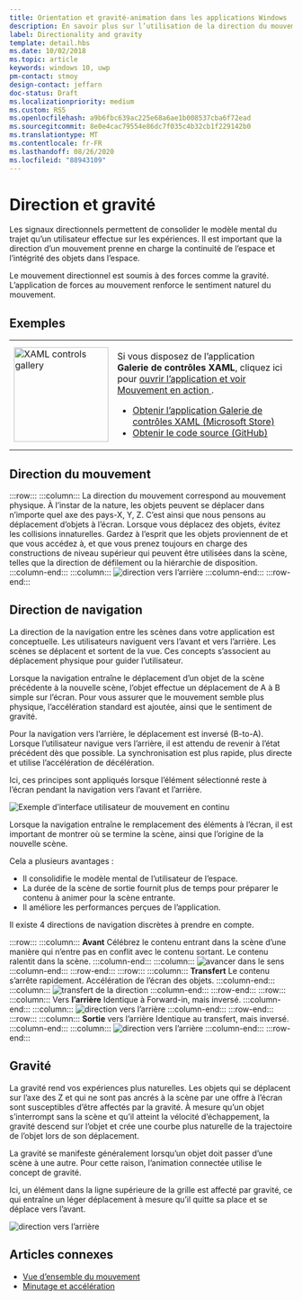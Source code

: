 ```yaml
---
title: Orientation et gravité-animation dans les applications Windows
description: En savoir plus sur l’utilisation de la direction du mouvement, la direction de navigation et la gravité dans des scènes animées en affichant des exemples.
label: Directionality and gravity
template: detail.hbs
ms.date: 10/02/2018
ms.topic: article
keywords: windows 10, uwp
pm-contact: stmoy
design-contact: jeffarn
doc-status: Draft
ms.localizationpriority: medium
ms.custom: RS5
ms.openlocfilehash: a9b6fbc639ac225e68a6ae1b008537cba6f72ead
ms.sourcegitcommit: 8e0e4cac79554e86dc7f035c4b32cb1f229142b0
ms.translationtype: MT
ms.contentlocale: fr-FR
ms.lasthandoff: 08/26/2020
ms.locfileid: "88943109"
---
```

# <a name="directionality-and-gravity"></a>Direction et gravité

Les signaux directionnels permettent de consolider le modèle mental du trajet qu’un utilisateur effectue sur les expériences. Il est important que la direction d’un mouvement prenne en charge la continuité de l’espace et l’intégrité des objets dans l’espace.

Le mouvement directionnel est soumis à des forces comme la gravité. L’application de forces au mouvement renforce le sentiment naturel du mouvement.

## <a name="examples"></a>Exemples

<table>
<tr>
<td><img src="images/xaml-controls-gallery-app-icon.png" alt="XAML controls gallery" width="168"></img></td>
<td>
    <p>Si vous disposez de l’application <strong style="font-weight: semi-bold">Galerie de contrôles XAML</strong>, cliquez ici pour <a href="xamlcontrolsgallery:/category/Motion">ouvrir l’application et voir Mouvement en action </a>.</p>
    <ul>
    <li><a href="https://www.microsoft.com/store/productId/9MSVH128X2ZT">Obtenir l’application Galerie de contrôles XAML (Microsoft Store)</a></li>
    <li><a href="https://github.com/Microsoft/Xaml-Controls-Gallery">Obtenir le code source (GitHub)</a></li>
    </ul>
</td>
</tr>
</table>

## <a name="direction-of-movement"></a>Direction du mouvement

:::row:::
    :::column:::
La direction du mouvement correspond au mouvement physique. À l’instar de la nature, les objets peuvent se déplacer dans n’importe quel axe des pays-X, Y, Z. C’est ainsi que nous pensons au déplacement d’objets à l’écran.
Lorsque vous déplacez des objets, évitez les collisions innaturelles. Gardez à l’esprit que les objets proviennent de et que vous accédez à, et que vous prenez toujours en charge des constructions de niveau supérieur qui peuvent être utilisées dans la scène, telles que la direction de défilement ou la hiérarchie de disposition.
    :::column-end:::
    :::column:::
        ![direction vers l’arrière](images/Direction.gif)
    :::column-end:::
:::row-end:::

## <a name="direction-of-navigation"></a>Direction de navigation

La direction de la navigation entre les scènes dans votre application est conceptuelle. Les utilisateurs naviguent vers l’avant et vers l’arrière. Les scènes se déplacent et sortent de la vue. Ces concepts s’associent au déplacement physique pour guider l’utilisateur.

Lorsque la navigation entraîne le déplacement d’un objet de la scène précédente à la nouvelle scène, l’objet effectue un déplacement de A à B simple sur l’écran. Pour vous assurer que le mouvement semble plus physique, l’accélération standard est ajoutée, ainsi que le sentiment de gravité.

Pour la navigation vers l’arrière, le déplacement est inversé (B-to-A). Lorsque l’utilisateur navigue vers l’arrière, il est attendu de revenir à l’état précédent dès que possible. La synchronisation est plus rapide, plus directe et utilise l’accélération de décélération.

Ici, ces principes sont appliqués lorsque l’élément sélectionné reste à l’écran pendant la navigation vers l’avant et l’arrière.

![Exemple d’interface utilisateur de mouvement en continu](images/continuous3.gif)

Lorsque la navigation entraîne le remplacement des éléments à l’écran, il est important de montrer où se termine la scène, ainsi que l’origine de la nouvelle scène.

Cela a plusieurs avantages :

- Il consolidifie le modèle mental de l’utilisateur de l’espace.
- La durée de la scène de sortie fournit plus de temps pour préparer le contenu à animer pour la scène entrante.
- Il améliore les performances perçues de l’application.

Il existe 4 directions de navigation discrètes à prendre en compte.

:::row:::
    :::column:::
**Avant** Célébrez le contenu entrant dans la scène d’une manière qui n’entre pas en conflit avec le contenu sortant. Le contenu ralentit dans la scène.
    :::column-end:::
    :::column:::
        ![avancer dans le sens](images/forwardIN.gif)
    :::column-end:::
:::row-end:::
:::row:::
    :::column:::
**Transfert** Le contenu s’arrête rapidement. Accélération de l’écran des objets.
    :::column-end:::
    :::column:::
        ![transfert de la direction](images/forwardOUT.gif)
    :::column-end:::
:::row-end:::
:::row:::
    :::column:::
Vers **l’arrière** Identique à Forward-in, mais inversé.
    :::column-end:::
    :::column:::
        ![direction vers l’arrière](images/backwardIN.gif)
    :::column-end:::
:::row-end:::
:::row:::
    :::column:::
**Sortie** vers l’arrière Identique au transfert, mais inversé.
    :::column-end:::
    :::column:::
        ![direction vers l’arrière](images/backwardOUT.gif)
    :::column-end:::
:::row-end:::

## <a name="gravity"></a>Gravité

La gravité rend vos expériences plus naturelles. Les objets qui se déplacent sur l’axe des Z et qui ne sont pas ancrés à la scène par une offre à l’écran sont susceptibles d’être affectés par la gravité. À mesure qu’un objet s’interrompt sans la scène et qu’il atteint la vélocité d’échappement, la gravité descend sur l’objet et crée une courbe plus naturelle de la trajectoire de l’objet lors de son déplacement.

La gravité se manifeste généralement lorsqu’un objet doit passer d’une scène à une autre. Pour cette raison, l’animation connectée utilise le concept de gravité.

Ici, un élément dans la ligne supérieure de la grille est affecté par gravité, ce qui entraîne un léger déplacement à mesure qu’il quitte sa place et se déplace vers l’avant.

![direction vers l’arrière](images/continuity-photos.gif)

## <a name="related-articles"></a>Articles connexes

- [Vue d’ensemble du mouvement](index.md)
- [Minutage et accélération](timing-and-easing.md)

